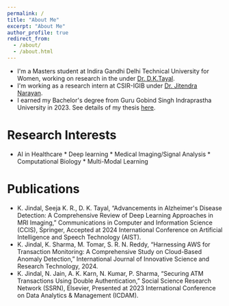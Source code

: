 ```yaml
---
permalink: /
title: "About Me"
excerpt: "About Me"
author_profile: true
redirect_from: 
  - /about/
  - /about.html
---
```


* I'm a Masters student at Indira Gandhi Delhi Technical University for Women, working on research in the under [Dr. D.K.Tayal](https://www.igdtuw.ac.in/computerScience.php?name=devendraktayal).
* I'm working as a research intern at CSIR-IGIB  under [Dr. Jitendra Narayan](https://jitendralab.igib.res.in/profile/jit.lab).
* I earned my Bachelor's degree from Guru Gobind Singh Indraprastha University in 2023. See details of my thesis [here](/publication/2021-12-19-msthesis).


# Research Interests
* AI in Healthcare * Deep learning * Medical Imaging/Signal Analysis * Computational Biology * Multi-Modal Learning

# Publications
*  K. Jindal, Seeja K. R., D. K. Tayal, “Advancements in Alzheimer's Disease Detection: A Comprehensive Review of Deep Learning Approaches in MRI Imaging,” Communications in Computer and Information Science (CCIS), Springer, Accepted at 2024 International Conference on Artificial Intelligence and Speech Technology (AIST).
* K. Jindal, K. Sharma, M. Tomar, S. R. N. Reddy, “Harnessing AWS for Transaction Monitoring: A Comprehensive Study on Cloud-Based Anomaly Detection,” International Journal of Innovative Science and Research Technology, 2024.
* K. Jindal, N. Jain, A. K. Karn, N. Kumar, P. Sharma, “Securing ATM Transactions Using Double Authentication,” Social Science Research Network (SSRN), Elsevier, Presented at 2023 International Conference on Data Analytics & Management (ICDAM).
